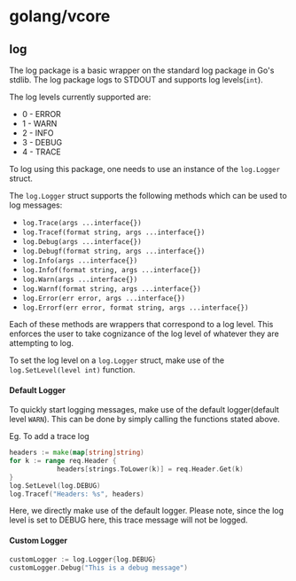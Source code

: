 # golang/vcore

## log

The log package is a basic wrapper on the standard log package  in Go's stdlib.
The log package logs to STDOUT and supports log levels(`int`).

The log levels currently supported are:

* 0 - ERROR
* 1 - WARN
* 2 - INFO
* 3 - DEBUG
* 4 - TRACE

To log using this package, one needs to use an instance of the `log.Logger` struct.

The `log.Logger` struct supports the following methods which can be used to log messages:
* `log.Trace(args ...interface{})`
* `log.Tracef(format string, args ...interface{})`
* `log.Debug(args ...interface{})`
* `log.Debugf(format string, args ...interface{})`
* `log.Info(args ...interface{})`
* `log.Infof(format string, args ...interface{})`
* `log.Warn(args ...interface{})`
* `log.Warnf(format string, args ...interface{})`
* `log.Error(err error, args ...interface{})`
* `log.Errorf(err error, format string, args ...interface{})`

Each of these methods are wrappers that correspond to a log level. This enforces the user to take cognizance of the log 
level of whatever they are attempting to log.

To set the log level on a `log.Logger` struct, make use of the `log.SetLevel(level int)` function.

#### Default Logger
To quickly start logging messages, make use of the default logger(default level `WARN`). This can be done by simply 
calling the functions stated above.

Eg. To add a trace log
```go
headers := make(map[string]string)
for k := range req.Header {
			headers[strings.ToLower(k)] = req.Header.Get(k)
}
log.SetLevel(log.DEBUG)
log.Tracef("Headers: %s", headers)
``` 
 
 Here, we directly make use of the default logger. Please note, since the log level is set to DEBUG here, this trace 
 message will not be logged.
 
 #### Custom Logger
 
```go
customLogger := log.Logger{log.DEBUG}
customLogger.Debug("This is a debug message")
```

